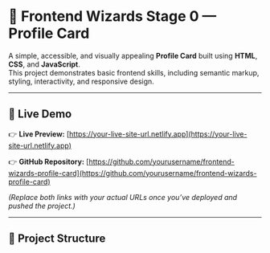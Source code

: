 # 🌟 Frontend Wizards Stage 0 — Profile Card

A simple, accessible, and visually appealing **Profile Card** built using **HTML**, **CSS**, and **JavaScript**.  
This project demonstrates basic frontend skills, including semantic markup, styling, interactivity, and responsive design.

---

## 🚀 Live Demo

👉 **Live Preview:** [https://your-live-site-url.netlify.app](https://your-live-site-url.netlify.app)

👉 **GitHub Repository:** [https://github.com/yourusername/frontend-wizards-profile-card](https://github.com/yourusername/frontend-wizards-profile-card)

*(Replace both links with your actual URLs once you’ve deployed and pushed the project.)*

---

## 📂 Project Structure

